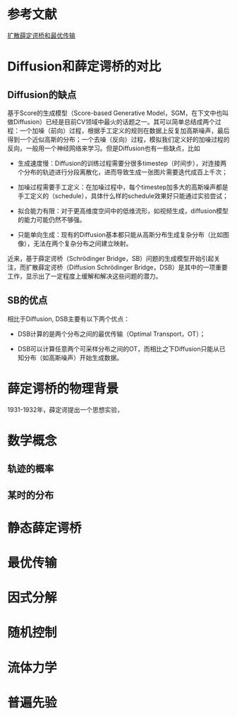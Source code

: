 # 参考文献

[扩散薛定谔桥和最优传输](https://zhuanlan.zhihu.com/p/690392523)

[^liaison]: Chen, Y., Georgiou, T.T., Pavon, M., 2020. Stochastic control liaisons: Richard Sinkhorn meets Gaspard Monge on a Schroedinger bridge., https://doi.org/10.48550/arXiv.2005.10963

# Diffusion和薛定谔桥的对比

## Diffusion的缺点

基于Score的生成模型（Score-based Generative Model，SGM，在下文中也叫做Diffusion）已经是目前CV领域中最火的话题之一。其可以简单总结成两个过程：一个加噪（前向）过程，根据手工定义的规则在数据上反复加高斯噪声，最后得到一个近似高斯的分布；一个去噪（反向）过程，模拟我们定义好的加噪过程的反向，一般用一个神经网络来学习。但是Diffusion也有一些缺点，比如

- 生成速度慢：Diffusion的训练过程需要分很多timestep（时间步），对连接两个分布的轨迹进行分段离散化，进而导致生成一张图片需要迭代成百上千次；

- 加噪过程需要手工定义：在加噪过程中，每个timestep加多大的高斯噪声都是手工定义的（schedule），具体什么样的schedule效果好只能通过实验尝试；

- 拟合能力有限：对于更高维度空间中的低维流形，如视频生成，diffusion模型的能力可能仍然不够强。

- 只能单向生成：现有的Diffusion基本都只能从高斯分布生成复杂分布（比如图像），无法在两个复杂分布之间建立映射。

近来，基于薛定谔桥（Schrödinger Bridge，SB）问题的生成模型开始引起关注，而扩散薛定谔桥（Diffusion Schrödinger Bridge，DSB）是其中的一项重要工作，显示出了一定程度上缓解和解决这些问题的潜力。

## SB的优点

相比于Diffusion, DSB主要有以下两个优点：

- DSB计算的是两个分布之间的最优传输（Optimal Transport，OT）；

- DSB可以计算任意两个可采样分布之间的OT，而相比之下Diffusion只能从已知分布（如高斯噪声）开始生成数据。

# 薛定谔桥的物理背景

1931-1932年，薛定谔提出一个思想实验，

# 数学概念

## 轨迹的概率

## 某时的分布

# 静态薛定谔桥

# 最优传输

# 因式分解

# 随机控制

# 流体力学

# 普遍先验


